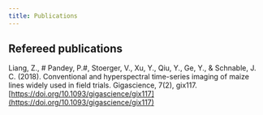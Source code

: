 ```yaml
---
title: Publications
---
```


## Refereed publications

Liang, Z., # Pandey, P.#, Stoerger, V., Xu, Y., Qiu, Y., Ge, Y., & Schnable, J. C. (2018). Conventional and hyperspectral time-series imaging of maize lines widely used in field trials. Gigascience, 7(2), gix117. [https://doi.org/10.1093/gigascience/gix117](https://doi.org/10.1093/gigascience/gix117)